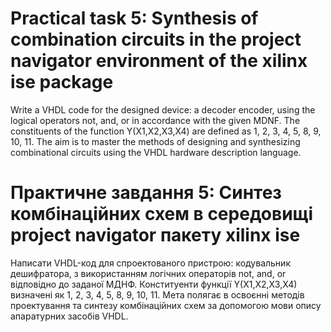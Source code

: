 # Practical task 5: Synthesis of combination circuits in the project navigator environment of the xilinx ise package

Write a VHDL code for the designed device: a decoder encoder, using the logical operators not, and, or in accordance
with the given MDNF. The constituents of the function Y(X1,X2,X3,X4) are defined as 1, 2, 3, 4, 5, 8, 9, 10, 11. The aim
is to master the methods of designing and synthesizing combinational circuits using the VHDL hardware description
language.

# Практичне завдання 5: Синтез комбінаційних схем в середовищі project navigator пакету xilinx ise

Написати VHDL-код для спроектованого пристрою: кодувальник дешифратора, з використанням логічних операторів not, and, or
відповідно до заданої МДНФ. Конституенти функції Y(X1,X2,X3,X4) визначені як 1, 2, 3, 4, 5, 8, 9, 10, 11. Мета полягає в
освоєнні методів проектування та синтезу комбінаційних схем за допомогою мови опису апаратурних засобів VHDL.
